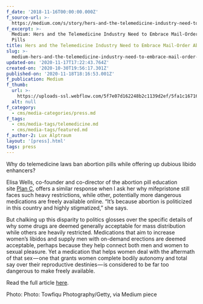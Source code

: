 ```yaml
---
f_date: '2018-11-16T00:00:00.000Z'
f_source-url: >-
  https://medium.com/s/story/hers-and-the-telemedicine-industry-need-to-embrace-mail-order-abortion-pills-f5bc76014a6c
f_excerpt: >-
  Medium: Hers and the Telemedicine Industry Need to Embrace Mail-Order Abortion
  Pills
title: Hers and the Telemedicine Industry Need to Embrace Mail-Order Abortion Pills
slug: >-
  medium-hers-and-the-telemedicine-industry-need-to-embrace-mail-order-abortion-pills
updated-on: '2020-11-17T17:22:43.764Z'
created-on: '2020-10-30T19:56:17.301Z'
published-on: '2020-11-18T18:16:53.001Z'
f_publication: Medium
f_thumb:
  url: >-
    https://uploads-ssl.webflow.com/5f7e07d162248b2c1139d2ef/5fa1c16716e05350597cfc04_Medium-%20Hers%20and%20the%20Telemedicine%20Industry%20Need%20to%20Embrace%20Mail-Order%20Abortion%20Pills.png
  alt: null
f_category:
  - cms/media-categories/press.md
f_tags:
  - cms/media-tags/telemedicine.md
  - cms/media-tags/featured.md
f_author-2: Lux Alptraum
layout: '[press].html'
tags: press
---
```


Why do telemedicine laws ban abortion pills while offering up dubious libido enhancers?

  
Elisa Wells, co-founder and co-director of the abortion pill education site [Plan C](https://plancpills.org/), offers a similar response when I ask her why mifepristone still faces such heavy restrictions, while other, potentially more dangerous medications are freely available online. “It’s because abortion is politicized in this country and highly stigmatized,” she says.

But chalking up this disparity to politics glosses over the specific details of why some drugs are deemed generally acceptable for mass distribution while others are heavily restricted. Medications that aim to increase women’s libidos and supply men with on-demand erections are deemed acceptable, perhaps because they help connect both men and women to sexual pleasure. Yet a medication that helps women deal with the aftermath of that sex — one that grants women complete bodily autonomy and total say over their reproductive destinies — is considered to be far too dangerous to make freely available.

Read the full article [here](https://medium.com/s/story/hers-and-the-telemedicine-industry-need-to-embrace-mail-order-abortion-pills-f5bc76014a6c).

Photo: Photo: Towfiqu Photography/Getty, via Medium piece
